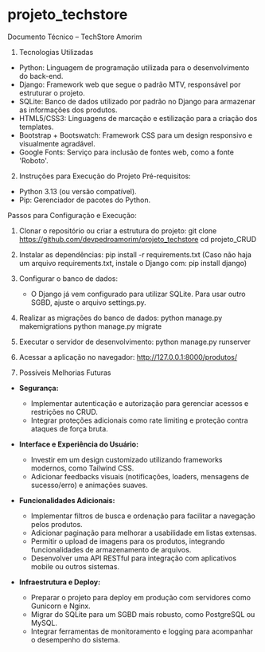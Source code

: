 # projeto_techstore

Documento Técnico – TechStore Amorim
1. Tecnologias Utilizadas

- Python: Linguagem de programação utilizada para o desenvolvimento do back-end.
- Django: Framework web que segue o padrão MTV, responsável por estruturar o projeto.
- SQLite: Banco de dados utilizado por padrão no Django para armazenar as informações dos produtos.
- HTML5/CSS3: Linguagens de marcação e estilização para a criação dos templates.
- Bootstrap + Bootswatch: Framework CSS para um design responsivo e visualmente agradável.
- Google Fonts: Serviço para inclusão de fontes web, como a fonte 'Roboto'.

2. Instruções para Execução do Projeto
Pré-requisitos:

- Python 3.13 (ou versão compatível).
- Pip: Gerenciador de pacotes do Python. 

Passos para Configuração e Execução:

1. Clonar o repositório ou criar a estrutura do projeto:
   git clone https://github.com/devpedroamorim/projeto_techstore
   cd projeto_CRUD

2. Instalar as dependências:
   pip install -r requirements.txt
   (Caso não haja um arquivo requirements.txt, instale o Django com: pip install django)

3. Configurar o banco de dados:
   - O Django já vem configurado para utilizar SQLite. Para usar outro SGBD, ajuste o arquivo settings.py.

4. Realizar as migrações do banco de dados:
   python manage.py makemigrations
   python manage.py migrate

5. Executar o servidor de desenvolvimento:
   python manage.py runserver

6. Acessar a aplicação no navegador:
   http://127.0.0.1:8000/produtos/

3. Possíveis Melhorias Futuras

- **Segurança:**
  - Implementar autenticação e autorização para gerenciar acessos e restrições no CRUD.
  - Integrar proteções adicionais como rate limiting e proteção contra ataques de força bruta.

- **Interface e Experiência do Usuário:**
  - Investir em um design customizado utilizando frameworks modernos, como Tailwind CSS.
  - Adicionar feedbacks visuais (notificações, loaders, mensagens de sucesso/erro) e animações suaves.

- **Funcionalidades Adicionais:**
  - Implementar filtros de busca e ordenação para facilitar a navegação pelos produtos.
  - Adicionar paginação para melhorar a usabilidade em listas extensas.
  - Permitir o upload de imagens para os produtos, integrando funcionalidades de armazenamento de arquivos.
  - Desenvolver uma API RESTful para integração com aplicativos mobile ou outros sistemas.

- **Infraestrutura e Deploy:**
  - Preparar o projeto para deploy em produção com servidores como Gunicorn e Nginx.
  - Migrar do SQLite para um SGBD mais robusto, como PostgreSQL ou MySQL.
  - Integrar ferramentas de monitoramento e logging para acompanhar o desempenho do sistema.

